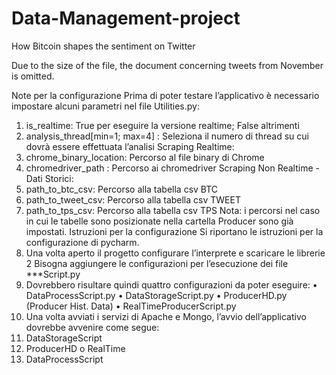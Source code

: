 # Data-Management-project
How Bitcoin shapes the  sentiment on Twitter

Due to the size of the file, the document concerning tweets from November is omitted.

Note per la configurazione
Prima di poter testare l’applicativo è 
necessario impostare alcuni parametri nel 
file Utilities.py:
1. is_realtime: True per eseguire la 
versione realtime; False altrimenti
2. analysis_thread[min=1; max=4] : 
Seleziona il numero di thread su cui 
dovrà essere effettuata l’analisi
Scraping Realtime:
3. chrome_binary_location: Percorso al file 
binary di Chrome
4. chromedriver_path : Percorso ai 
chromedriver
Scraping Non Realtime - Dati Storici:
5. path_to_btc_csv: Percorso alla tabella 
csv BTC
6. path_to_tweet_csv: Percorso alla tabella 
csv TWEET
7. path_to_tps_csv: Percorso alla tabella 
csv TPS
Nota: i percorsi nel caso in cui le 
tabelle sono posizionate nella 
cartella Producer sono già
impostati.
Istruzioni per la configurazione 
Si riportano le istruzioni per la
configurazione di pycharm.
1. Una volta aperto il progetto configurare 
l’interprete e scaricare le librerie
2 Bisogna aggiungere le 
configurazioni per l’esecuzione dei file 
***Script.py
3. Dovrebbero risultare quindi quattro 
configurazioni da poter eseguire:
• DataProcessScript.py
• DataStorageScript.py
• ProducerHD.py (Producer Hist. 
Data)
• RealTimeProducerScript.py
4. Una volta avviati i servizi di Apache e 
Mongo, l’avvio dell’applicativo 
dovrebbe avvenire come segue: 
1. DataStorageScript
2. ProducerHD o RealTime
3. DataProcessScript

